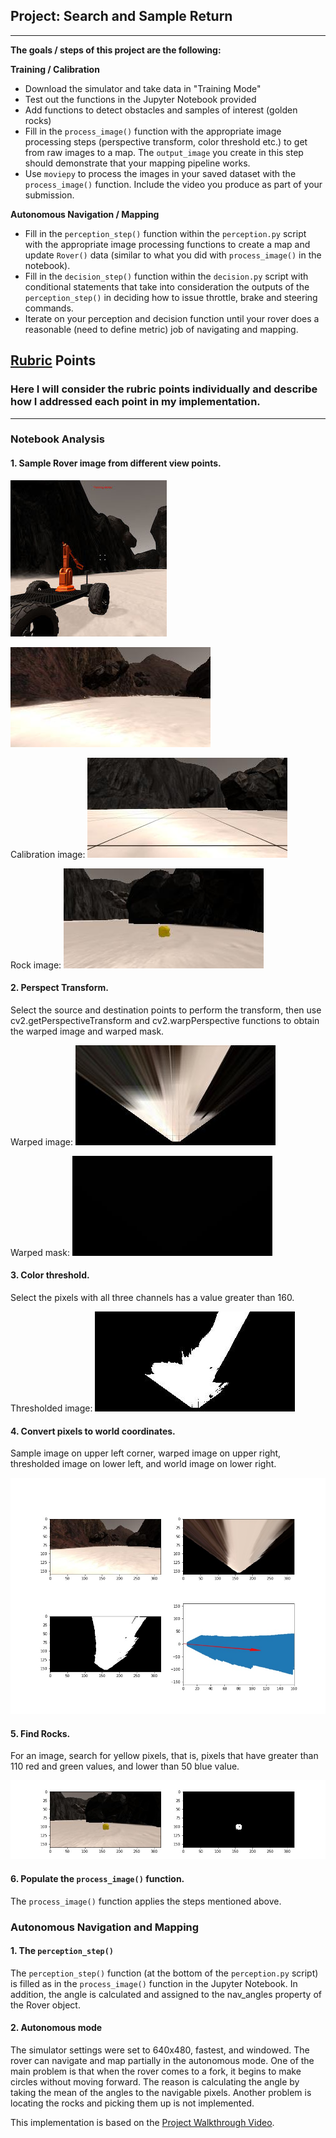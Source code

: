 ## Project: Search and Sample Return

---


**The goals / steps of this project are the following:**

**Training / Calibration**

* Download the simulator and take data in "Training Mode"
* Test out the functions in the Jupyter Notebook provided
* Add functions to detect obstacles and samples of interest (golden rocks)
* Fill in the `process_image()` function with the appropriate image processing steps (perspective transform, color threshold etc.) to get from raw images to a map.  The `output_image` you create in this step should demonstrate that your mapping pipeline works.
* Use `moviepy` to process the images in your saved dataset with the `process_image()` function.  Include the video you produce as part of your submission.

**Autonomous Navigation / Mapping**

* Fill in the `perception_step()` function within the `perception.py` script with the appropriate image processing functions to create a map and update `Rover()` data (similar to what you did with `process_image()` in the notebook).
* Fill in the `decision_step()` function within the `decision.py` script with conditional statements that take into consideration the outputs of the `perception_step()` in deciding how to issue throttle, brake and steering commands.
* Iterate on your perception and decision function until your rover does a reasonable (need to define metric) job of navigating and mapping.

[//]: # (Image References)

[image1]: ./misc/rover_image.jpg
[image2]: ./output/rover_view_example.jpg "Rover View"
[image3]: ./calibration_images/example_grid1.jpg
[image4]: ./calibration_images/example_rock1.jpg
[image5]: ./output/warped_example.jpg "Warped Image"
[image6]: ./output/warped_mask_example.jpg "Warped Mask"
[image7]: ./output/warped_threshed.jpg "Warped Thresholded Image"
[image8]: ./output/world.jpg "World Image"
[image9]: ./output/rock.jpg "Rock Image"

## [Rubric](https://review.udacity.com/#!/rubrics/916/view) Points
### Here I will consider the rubric points individually and describe how I addressed each point in my implementation.

---

### Notebook Analysis
#### 1. Sample Rover image from different view points.

![alt text][image1]


![alt text][image2]


Calibration image:
![alt text][image3]


Rock image:
![alt text][image4]


#### 2. Perspect Transform.
Select the source and destination points to perform the transform, then use cv2.getPerspectiveTransform and cv2.warpPerspective functions to obtain the warped image and warped mask.


Warped image:
![alt text][image5]


Warped mask:
![alt text][image6]

#### 3. Color threshold.
Select the pixels with all three channels has a value greater than 160.


Thresholded image:
![alt text][image7]

#### 4. Convert pixels to world coordinates.

Sample image on upper left corner, warped image on upper right, thresholded image on lower left, and world image on lower right.

![alt text][image8]

#### 5. Find Rocks.
For an image, search for yellow pixels, that is, pixels that have greater than 110 red and green values, and lower than 50 blue value.

![alt text][image9]

#### 6. Populate the `process_image()` function.
The `process_image()` function applies the steps mentioned above.


### Autonomous Navigation and Mapping

#### 1. The `perception_step()`
The `perception_step()` function (at the bottom of the `perception.py` script) is filled as in the `process_image()` function in the Jupyter Notebook. In addition, the angle is calculated and assigned to the nav_angles property of the Rover object.

#### 2. Autonomous mode
The simulator settings were set to 640x480, fastest, and windowed. The rover can navigate and map partially in the autonomous mode. One of the main problem is that when the rover comes to a fork, it begins to make circles without moving forward. The reason is calculating the angle by taking the mean of the angles to the navigable pixels.
Another problem is locating the rocks and picking them up is not implemented.

This implementation is based on the [Project Walkthrough Video](https://www.youtube.com/watch?v=oJA6QHDPdQw).


